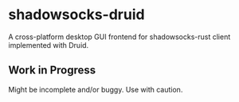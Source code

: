# shadowsocks-druid

A cross-platform desktop GUI frontend for shadowsocks-rust client implemented with Druid.

## Work in Progress

Might be incomplete and/or buggy. Use with caution.
